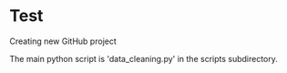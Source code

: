 # Test
Creating new GitHub project

The main python script is 'data_cleaning.py' in the scripts subdirectory.  
